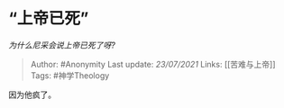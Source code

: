 # “上帝已死”
*为什么尼采会说上帝已死了呀?*

> Author: #Anonymity
Last update: *23/07/2021* 
Links: [[苦难与上帝]] 
Tags: #神学Theology 

 
因为他疯了。



